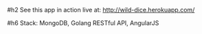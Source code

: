 #h2 See this app in action live at: http://wild-dice.herokuapp.com/

#h6 Stack: MongoDB, Golang RESTful API, AngularJS

